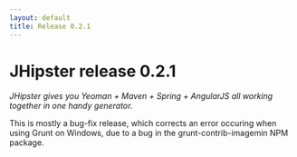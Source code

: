 ```yaml
---
layout: default
title: Release 0.2.1
---
```


JHipster release 0.2.1
==================

*JHipster gives you Yeoman + Maven + Spring + AngularJS all working together in one handy generator.*

This is mostly a bug-fix release, which corrects an error occuring when using Grunt on Windows, due to a bug in the grunt-contrib-imagemin NPM package.
